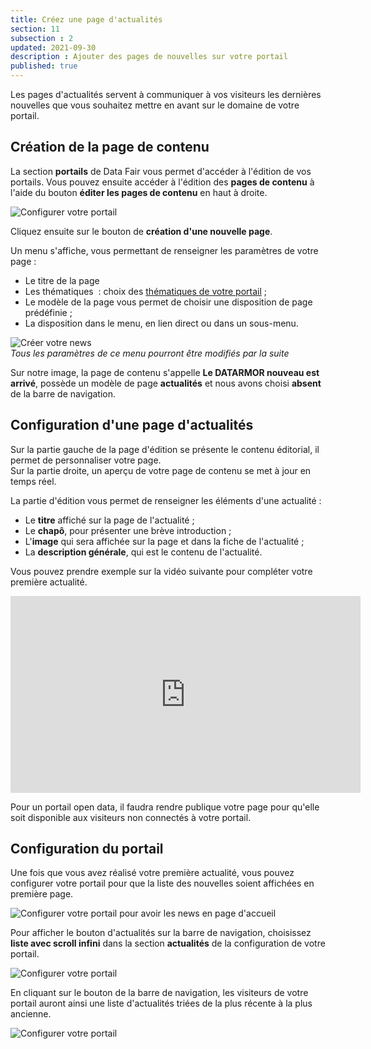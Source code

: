 ```yaml
---
title: Créez une page d'actualités
section: 11
subsection : 2
updated: 2021-09-30
description : Ajouter des pages de nouvelles sur votre portail
published: true
---
```


Les pages d'actualités servent à communiquer à vos visiteurs les dernières nouvelles que vous souhaitez mettre en avant sur le domaine de votre portail.

## Création de la page de contenu

La section **portails** de Data&nbsp;Fair vous permet d'accéder à l'édition de vos portails. Vous pouvez ensuite accéder à l'édition des **pages de contenu** à l'aide du bouton **éditer les pages de contenu** en haut à droite.

![Configurer votre portail](./images/user-guide-backoffice/page-contenu-1.jpg)

Cliquez ensuite sur le bouton de **création d'une nouvelle page**.

Un menu s'affiche, vous permettant de renseigner les paramètres de votre page&nbsp;:

* Le titre de la page&nbsp;
* Les thématiques &nbsp;: choix des [thématiques de votre portail](./user-guide-backoffice/licences-thematics)&nbsp;;
* Le modèle de la page vous permet de choisir une disposition de page prédéfinie&nbsp;;
* La disposition dans le menu, en lien direct ou dans un sous-menu.


![Créer votre news](./images/user-guide-backoffice/news-2.jpg)  
*Tous les paramètres de ce menu pourront être modifiés par la suite*

Sur notre image, la page de contenu s'appelle **Le DATARMOR nouveau est arrivé**, possède un modèle de page **actualités** et nous avons choisi **absent** de la barre de navigation.

## Configuration d'une page d'actualités

Sur la partie gauche de la page d'édition se présente le contenu éditorial, il permet de personnaliser votre page.  
Sur la partie droite, un aperçu de votre page de contenu se met à jour en temps réel.

La partie d'édition vous permet de renseigner les éléments d'une actualité&nbsp;:   

* Le **titre** affiché sur la page de l'actualité&nbsp;;
* Le **chapô**, pour présenter une brève introduction&nbsp;;
* L'**image** qui sera affichée sur la page et dans la fiche de l'actualité&nbsp;;
* La **description générale**, qui est le contenu de l'actualité.

Vous pouvez prendre exemple sur la vidéo suivante pour compléter votre première actualité.

<iframe width="560" height="315" sandbox="allow-same-origin allow-scripts allow-popups" src="https://videos.koumoul.com/videos/embed/cfd04426-5fbf-4a12-b0bf-e4ccb1f44797" frameborder="0" allowfullscreen></iframe>

Pour un portail open&nbsp;data, il faudra rendre publique votre page pour qu'elle soit disponible aux visiteurs non connectés à votre portail.

## Configuration du portail

Une fois que vous avez réalisé votre première actualité, vous pouvez configurer votre portail pour que la liste des nouvelles soient affichées en première page.  

![Configurer votre portail pour avoir les news en page d'accueil](./images/user-guide-backoffice/news-3.jpg)  

Pour afficher le bouton d'actualités sur la barre de navigation, choisissez **liste avec scroll infini** dans la section **actualités** de la configuration de votre portail.  

![Configurer votre portail](./images/user-guide-backoffice/news-4.jpg)  

En cliquant sur le bouton de la barre de navigation, les visiteurs de votre portail auront ainsi une liste d'actualités triées de la plus récente à la plus ancienne.  

![Configurer votre portail](./images/user-guide-backoffice/news-5.jpg)
